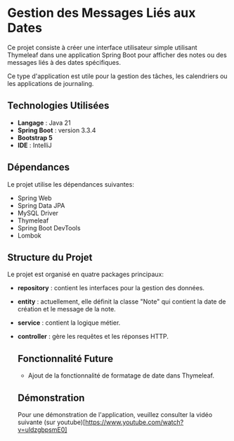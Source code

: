 # Gestion des Messages Liés aux Dates
Ce projet consiste à créer une interface utilisateur simple utilisant Thymeleaf dans une application
Spring Boot pour afficher des notes ou des messages liés à des dates spécifiques.

Ce type d'application est utile pour la gestion des tâches, les calendriers ou les applications de journaling.

## Technologies Utilisées
- **Langage** : Java 21
- **Spring Boot** : version 3.3.4
- **Bootstrap 5**
- **IDE** : IntelliJ

## Dépendances
Le projet utilise les dépendances suivantes:
- Spring Web
- Spring Data JPA
- MySQL Driver
- Thymeleaf
- Spring Boot DevTools
- Lombok

## Structure du Projet
Le projet est organisé en quatre packages principaux:
- **repository** : contient les interfaces pour la gestion des données.
- **entity** : actuellement, elle définit la classe "Note" qui contient la date de création et le message de la note.
- **service** : contient la logique métier.
- **controller** : gère les requêtes et les réponses HTTP.

  ## Fonctionnalité Future
  - Ajout de la fonctionnalité de formatage de date dans Thymeleaf.
 
  ## Démonstration
  Pour une démonstration de l'application, veuillez consulter la vidéo suivante (sur youtube)[https://www.youtube.com/watch?v=uldzgbpsmE0]

